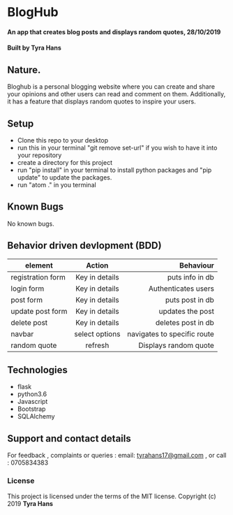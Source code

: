 # BlogHub
#### An app that creates blog posts and displays random quotes, 28/10/2019
#### Built by **Tyra Hans**
## Nature.
Bloghub is  a personal blogging website where you can create and share your opinions and other users can read and comment on them. Additionally, it has a feature that displays random quotes to inspire your users. 
## Setup
* Clone this repo to your desktop
* run this in your terminal "git remove set-url" if you wish to have it into your repository
* create a directory for this project
* run "pip install" in your terminal to install python packages and "pip update" to update the packages.
* run "atom ." in you terminal

## Known Bugs
No known bugs.
## Behavior driven devlopment (BDD)
| element           | Action               | Behaviour                   |
| ------------------|:--------------------:| ---------------------------:|
| registration form |Key in details        | puts info in db             |
| login form        |Key in details        |Authenticates users          |
| post form         |Key in details        |puts post in db              |
| update post form  |Key in details        |updates the post             |
| delete post       |Key in details        |deletes post in db           |
| navbar            |select options        |navigates to specific route  |
| random quote      |refresh               |Displays random quote        |


## Technologies
* flask
* python3.6
* Javascript
* Bootstrap
* SQLAlchemy


## Support and contact details
For feedback , complaints or queries :
 email: tyrahans17@gmail.com , or call : 0705834383
### License
This project is licensed under the terms of the MIT license.
Copyright (c) 2019 **Tyra Hans**
